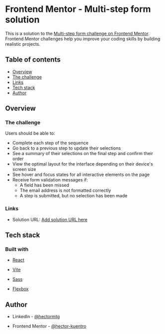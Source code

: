# Frontend Mentor - Multi-step form solution

This is a solution to the [Multi-step form challenge on Frontend Mentor](https://www.frontendmentor.io/challenges/multistep-form-YVAnSdqQBJ). Frontend Mentor challenges help you improve your coding skills by building realistic projects. 

  

## Table of contents  

- [Overview](#overview)
- [The challenge](#the-challenge)
- [Links](#links)
- [Tech stack](#tech-stack)
- [Author](#author)

  

## Overview  

### The challenge  

Users should be able to:  

- Complete each step of the sequence
- Go back to a previous step to update their selections
- See a summary of their selections on the final step and confirm their order
- View the optimal layout for the interface depending on their device's screen size
- See hover and focus states for all interactive elements on the page
- Receive form validation messages if:
  - A field has been missed
  - The email address is not formatted correctly
  - A step is submitted, but no selection has been made



### Links

- Solution URL: [Add solution URL here](https://your-solution-url.com)

  

## Tech stack  

### Built with
  
- [React](https://reactjs.org/)

- [Vite](https://vitejs.dev/)

- [Sass](https://sass-lang.com/)

- [Flexbox](https://developer.mozilla.org/es/docs/Web/CSS/CSS_Flexible_Box_Layout/Basic_Concepts_of_Flexbox)

  

## Author  

- LinkedIn - [@hectormtg](https://www.linkedin.com/in/hectormtg/)

- Frontend Mentor - [@hector-kuentro](https://www.frontendmentor.io/profile/hector-kuentro)